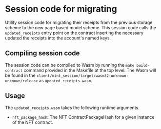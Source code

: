 # Session code for migrating

Utility session code for migrating their receipts from the previous storage scheme
to the new page based model scheme. This session code calls the `updated_receipts`
entry point on the contract inserting the necessary updated the receipts into
the account's named keys.

## Compiling session code

The session code can be compiled to Wasm by running the `make build-contract` command provided in the Makefile at the top level.
The Wasm will be found in the `client/mint_session/target/wasm32-unknown-unknown/release` as `updated_receipts.wasm`.

## Usage

The `updated_receipts.wasm` takes the following runtime arguments.

- `nft_package_hash`: The NFT ContractPackageHash for a given instance of the NFT contract.
